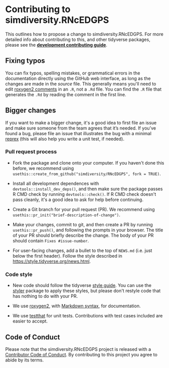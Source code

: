 # Contributing to simdiversity.RNcEDGPS

This outlines how to propose a change to simdiversity.RNcEDGPS. 
For more detailed info about contributing to this, and other tidyverse packages, please see the
[**development contributing guide**](https://rstd.io/tidy-contrib). 

## Fixing typos

You can fix typos, spelling mistakes, or grammatical errors in the documentation directly using the GitHub web interface, as long as the changes are made in the _source_ file. 
This generally means you'll need to edit [roxygen2 comments](https://roxygen2.r-lib.org/articles/roxygen2.html) in an `.R`, not a `.Rd` file. 
You can find the `.R` file that generates the `.Rd` by reading the comment in the first line.

## Bigger changes

If you want to make a bigger change, it's a good idea to first file an issue and make sure someone from the team agrees that it’s needed. 
If you’ve found a bug, please file an issue that illustrates the bug with a minimal 
[reprex](https://www.tidyverse.org/help/#reprex) (this will also help you write a unit test, if needed).

### Pull request process

*   Fork the package and clone onto your computer. If you haven't done this before, we recommend using `usethis::create_from_github("simdiversity/RNcEDGPS", fork = TRUE)`.

*   Install all development dependences with `devtools::install_dev_deps()`, and then make sure the package passes R CMD check by running `devtools::check()`. 
    If R CMD check doesn't pass cleanly, it's a good idea to ask for help before continuing. 
*   Create a Git branch for your pull request (PR). We recommend using `usethis::pr_init("brief-description-of-change")`.

*   Make your changes, commit to git, and then create a PR by running `usethis::pr_push()`, and following the prompts in your browser.
    The title of your PR should briefly describe the change.
    The body of your PR should contain `Fixes #issue-number`.

*  For user-facing changes, add a bullet to the top of `NEWS.md` (i.e. just below the first header). Follow the style described in <https://style.tidyverse.org/news.html>.

### Code style

*   New code should follow the tidyverse [style guide](https://style.tidyverse.org). 
    You can use the [styler](https://CRAN.R-project.org/package=styler) package to apply these styles, but please don't restyle code that has nothing to do with your PR.  

*  We use [roxygen2](https://cran.r-project.org/package=roxygen2), with [Markdown syntax](https://cran.r-project.org/web/packages/roxygen2/vignettes/rd-formatting.html), for documentation.  

*  We use [testthat](https://cran.r-project.org/package=testthat) for unit tests. 
   Contributions with test cases included are easier to accept.  

## Code of Conduct

Please note that the simdiversity.RNcEDGPS project is released with a
[Contributor Code of Conduct](CODE_OF_CONDUCT.md). By contributing to this
project you agree to abide by its terms.
